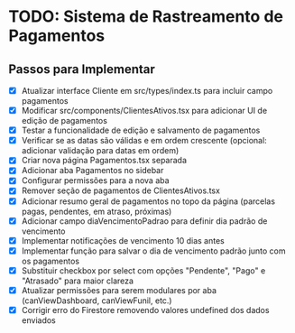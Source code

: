 # TODO: Sistema de Rastreamento de Pagamentos

## Passos para Implementar
- [x] Atualizar interface Cliente em src/types/index.ts para incluir campo pagamentos
- [x] Modificar src/components/ClientesAtivos.tsx para adicionar UI de edição de pagamentos
- [x] Testar a funcionalidade de edição e salvamento de pagamentos
- [x] Verificar se as datas são válidas e em ordem crescente (opcional: adicionar validação para datas em ordem)
- [x] Criar nova página Pagamentos.tsx separada
- [x] Adicionar aba Pagamentos no sidebar
- [x] Configurar permissões para a nova aba
- [x] Remover seção de pagamentos de ClientesAtivos.tsx
- [x] Adicionar resumo geral de pagamentos no topo da página (parcelas pagas, pendentes, em atraso, próximas)
- [x] Adicionar campo diaVencimentoPadrao para definir dia padrão de vencimento
- [x] Implementar notificações de vencimento 10 dias antes
- [x] Implementar função para salvar o dia de vencimento padrão junto com os pagamentos
- [x] Substituir checkbox por select com opções "Pendente", "Pago" e "Atrasado" para maior clareza
- [x] Atualizar permissões para serem modulares por aba (canViewDashboard, canViewFunil, etc.)
- [x] Corrigir erro do Firestore removendo valores undefined dos dados enviados
